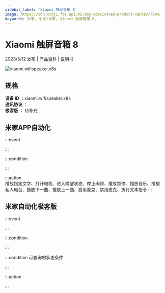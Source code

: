 ```yaml
---
sidebar_label: 'Xiaomi 触屏音箱 8'
image: https://cdn.cnbj1.fds.api.mi-img.com/iotweb-product-center/7bb439be21304cca680597e0cbc0a25f_1669884766522.png?GalaxyAccessKeyId=AKVGLQWBOVIRQ3XLEW&Expires=9223372036854775807&Signature=50YzzhpMPRuBzIiKelodsQ7tm3I=
keywords: 米家, 小米/米家, Xiaomi 触屏音箱 8, 
---
```

# Xiaomi 触屏音箱 8

2023/5/12 发布 | [产品百科](https://home.mi.com/webapp/content/baike/product/index.html?model=xiaomi.wifispeaker.x8s/) | [说明书](https://home.mi.com/views/introduction.html?model=xiaomi.wifispeaker.x8s&region=cn)

![xiaomi.wifispeaker.x8s](https://cdn.cnbj1.fds.api.mi-img.com/iotweb-product-center/7bb439be21304cca680597e0cbc0a25f_1669884766522.png?GalaxyAccessKeyId=AKVGLQWBOVIRQ3XLEW&Expires=9223372036854775807&Signature=50YzzhpMPRuBzIiKelodsQ7tm3I=)

## 规格  
> 
**设备 ID** ：xiaomi.wifispeaker.x8s  
**通讯协议** ：  
**极客版**  ： 待补充 


## 米家APP自动化  

:::event  

:::

:::condition  

:::

:::action   
播放指定文字、打开电视、进入唤醒状态、停止闹钟、播放暂停、播放音乐、播放私人电台、播放下一曲、播放上一曲、启用麦克、禁用麦克、执行文本指令
:::

## 米家自动化极客版  

:::event  

:::

:::condition  

:::

:::condition 可查询的状态条件  

:::

:::action  

:::

        
